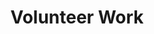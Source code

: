 ---
title: Volunteer Work
order: 2
organizations:
  - title: Aerospace Students' Association
    order: 1
    role: President
    years: 2016-2017
    link: http://arrow.utias.utoronto.ca/~asa/
    img: /assets/img/asa.png
    description: The ASA represents graduate students at UTIAS and organizes athletic, social, academic and professional events. As President, I coordinated a team of 14 students to organize a variety of fun events like Trivia Night, Pancake Breakfasts, BBQs, and Camping Trips, and collaborated with the UTIAS administration and other graduate student associations to enhance the overall experience of graduate students at UTIAS. 
    note: "Previously: Social Coordinator (2015-16)"

  - title: SEDS-Canada
    order: 2
    role: Re-Founder and Director
    years: 2014-2017
    link: http://seds.ca/
    img: /assets/img/seds.png
    description: SEDS-Canada (Students for the Exploration and Development of Space) is a national student-led not-for-profit corporation dedicated to improving the Canadian space sector. As a member of the Board of Directors, I helped direct and oversee the organization’s activities, which included multiple student competitions and an annual conference.

  - title: UTIAS Student Experience Committee
    order: 3
    years: 2016-2017
    description: The SEC is responsible for gathering data about the UTIAS student body’s experiences at the Institute and making a report to the Director summarizing the data and providing suggestions for improvement.
---